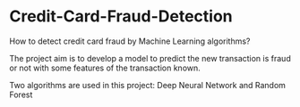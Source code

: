 # Credit-Card-Fraud-Detection

How to detect credit card fraud by Machine Learning algorithms?

 The project aim is to develop a model to predict the new transaction is fraud or not with some features of the transaction known.
 
 Two algorithms are used in this project: Deep Neural Network and Random Forest
